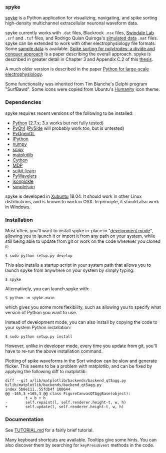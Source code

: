 ### spyke

[spyke](http://spyke.github.io) is a Python application for visualizing, navigating, and spike
sorting high-density multichannel extracellular neuronal waveform data.

spyke currently works with `.dat` files, Blackrock `.nsx` files, [Swindale
Lab](http://swindale.ecc.ubc.ca) `.srf` and `.tsf` files, and Rodrigo Quian Quiroga's
[simulated data](http://www.vis.caltech.edu/~rodri/Wave_clus/Simulator.zip) `.mat` files.
spyke can be extended to work with other electrophysiology file formats. Some [sample
data](http://swindale.ecc.ubc.ca/spyke) is available. [Spike sorting for polytrodes: a divide
and conquer approach](http://dx.doi.org/10.3389/fnsys.2014.00006) is a paper describing the
overall approach. spyke is described in greater detail in Chapter 3 and Appendix C.2 of this
[thesis](http://mspacek.github.io/mspacek_thesis.pdf).

A much older version is described in the paper
[Python for large-scale electrophysiology](http://www.frontiersin.org/Neuroinformatics/10.3389/neuro.11.009.2008/abstract).

Some functionality was inherited from Tim Blanche's Delphi program "SurfBawd". Some icons were
copied from Ubuntu's [Humanity](http://launchpad.net/humanity) icon theme.

### Dependencies

spyke requires recent versions of the following to be installed:

* [Python](http://python.org) (2.7.x; 3.x works but not fully tested)
* [PyQt4](http://www.riverbankcomputing.co.uk/software/pyqt)
  ([PySide](http://pyside.org) will probably work too, but is untested)
* [PyOpenGL](http://pyopengl.sourceforge.net)
* [IPython](http://ipython.org)
* [numpy](http://numpy.org)
* [scipy](http://scipy.org)
* [matplotlib](http://matplotlib.org)
* [Cython](http://cython.org)
* [MDP](http://mdp-toolkit.sourceforge.net)
* [scikit-learn](http://scikit-learn.org)
* [PyWavelets](http://www.pybytes.com/pywavelets)
* [jsonpickle](https://github.com/jsonpickle/jsonpickle)
* [simplejson](https://github.com/simplejson/simplejson)

spyke is developed in [Xubuntu](http://xubuntu.org) 18.04. It should work in other Linux
distributions, and is known to work in OSX. In principle, it should also work in Windows.

### Installation

Most often, you'll want to install spyke in-place in "[development
mode](http://setuptools.readthedocs.io/en/latest/setuptools.html#development-mode)", allowing
you to launch it or import it from any path on your system, while still being able to update
from git or work on the code wherever you cloned it:

```
$ sudo python setup.py develop
```

This also installs a startup script in your system path that allows you to launch spyke from
anywhere on your system by simply typing:

```
$ spyke
```

Alternatively, you can launch spyke with:

```
$ python -m spyke.main
```

which gives you some more flexibility, such as allowing you to specify what version of Python
you want to use.

Instead of development mode, you can also install by copying the code to your system Python
installation:

```
$ sudo python setup.py install
```

However, unlike in developer mode, every time you update from git, you'll have to re-run the
above installation command.

Plotting of spike waveforms in the Sort window can be slow and generate flicker. This seems to
be a problem with matplotlib, and can be fixed by applying the following diff to matplotlib:

```
diff --git a/lib/matplotlib/backends/backend_qt5agg.py b/lib/matplotlib/backends/backend_qt5agg.py
index 5b8e111..55fdb4f 100644
@@ -165,3 +165,3 @@ class FigureCanvasQTAggBase(object):
         t = b + h
-        self.repaint(l, self.renderer.height-t, w, h)
+        self.update(l, self.renderer.height-t, w, h)

```

### Documentation

See [TUTORIAL.md](TUTORIAL.md) for a fairly brief tutorial.

Many keyboard shortcuts are available. Tooltips give some hints. You can also discover them by
searching for `keyPressEvent` methods in the code.
